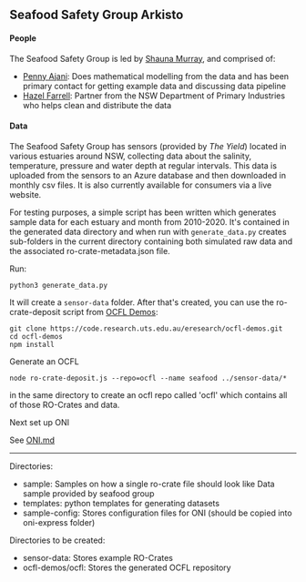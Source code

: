 ## Seafood Safety Group Arkisto

#### People
The Seafood Safety Group is led by [Shauna Murray](mailto:Shauna.Murray@uts.edu.au), and comprised of:
* [Penny Ajani](mailto:penelope.ajani@uts.edu.au): Does mathematical modelling from the data and has been primary contact for getting example data and discussing data pipeline
* [Hazel Farrell](mailto:hazel.farrell@dpi.nsw.gov.au): Partner from the NSW Department of Primary Industries who  helps clean and distribute the data


#### Data

The Seafood Safety Group has sensors (provided by *The Yield*) located in various estuaries around NSW, collecting data about the salinity, temperature, pressure and water depth at regular intervals.
This data is uploaded from the sensors to an Azure database and then downloaded in monthly csv files.
It is also currently available for consumers via a live website.

For testing purposes, a simple script has been written which generates sample data for each estuary and month from 2010-2020.
It's contained in the generated data directory and when run with `generate_data.py` creates sub-folders in the current directory containing both simulated raw data and the associated ro-crate-metadata.json file.

Run:
```shell script
python3 generate_data.py
```

It will create a `sensor-data` folder. After that's created, you can use the ro-crate-deposit script from [OCFL Demos](https://code.research.uts.edu.au/eresearch/ocfl-demos):

```shell script
git clone https://code.research.uts.edu.au/eresearch/ocfl-demos.git
cd ocfl-demos
npm install
```

Generate an OCFL
```shell script
node ro-crate-deposit.js --repo=ocfl --name seafood ../sensor-data/*
```

in the same directory to create an ocfl repo called 'ocfl' which contains all of those RO-Crates and data.

Next set up ONI

See [ONI.md](./ONI.md)

---

Directories:
* sample:
   Samples on how a single ro-crate file should look like
   Data sample provided by seafood group
* templates:
   python templates for generating datasets
* sample-config: Stores configuration files for ONI (should be copied into oni-express folder)

Directories to be created:   
* sensor-data:
   Stores example RO-Crates
* ocfl-demos/ocfl:
   Stores the generated OCFL repository
